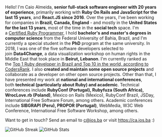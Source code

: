 Hello! I'm Caio Almeida, **senior full-stack software engineer with 20 years of experience**, primarily working with **Ruby On Rails and JavaScript for the last 15 years**, and **React.JS since 2016**. Over the years, I've been working for companies in **Brazil, Canada, England** - and mostly in the **United States for the last 13 years**, most of the time in the **social tech** space. I'm a [Certified Ruby Programmer](https://www.credential.net/fhs4mrsf), I hold **bachelor's and master's degrees in computer science** from the Federal University of Bahia, Brazil, and I'm currently a special student in the **PhD** program at the same university. In 2018, I was one of the five software developers selected to join **Data4Change**, a data visualization workshop on human rights in the Middle East that took place in **Beirut, Lebanon**. I'm currently ranked as the [Top 1 Ruby developer in Brazil and Top 10 in the world, according to CodersRank](https://profile.codersrank.io/leaderboard/developer?technology=Ruby). I also **created and maintain some open source projects** and collaborate as a developer on other open source projects. Other than that, I have presented my work at **national and international conferences**, both **technical (particularly about Ruby) and academic**. Technical conferences include **RubyConf (Portugal), Rubyfuza (South Africa), WrocLove.rb (Poland)**, Mexico on Rails (Mexico), RubyConf Brazil, JSDay, International Free Software Forum, among others. Academic conferences include **SIBGRAPI (Peru), PROPOR (Portugal)**, WebMedia, W3C Web Conference, International Free Software Workshop, among others.

Want to get in touch? Send an email to c@ios.ba or visit https://ca.ios.ba :)

![GitHub Streak](https://streak-stats.demolab.com?user=caiosba&v=1) ![GitHub Stats](https://github-readme-stats.vercel.app/api?username=caiosba&show_icons=true&v=1)

<!-- [![An image of @caiosba's Holopin badges, which is a link to view their full Holopin profile](https://holopin.me/caiosba)](https://holopin.io/@caiosba) -->
